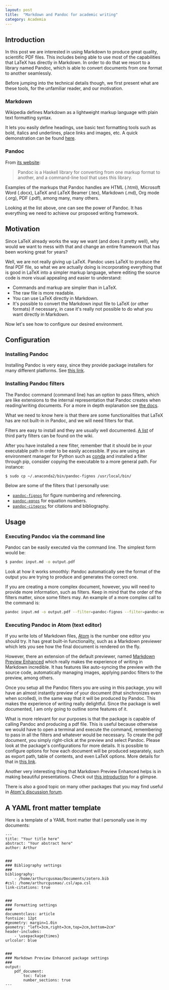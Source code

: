 ```yaml
---
layout: post
title:  "Markdown and Pandoc for academic writing"
category: Academia
---
```



## Introduction

In this post we are interested in using Markdown to produce great quality, scientific PDF files. This includes being able to use most of the capabilities that LaTeX has directly in Markdown. In order to do that we resort to a library named Pandoc, which is able to convert documents from one format to another seamlessly.

Before jumping into the technical details though, we first present what are these tools, for the unfamiliar reader, and our motivation.


### Markdown

Wikipedia defines Markdown as a lightweight markup language with plain text formatting syntax.

It lets you easily define headings, use basic text formatting tools such as bold, italics and underlines, place links and images, etc. A quick demonstration can be found [here](http://www.unexpected-vortices.com/sw/rippledoc/quick-markdown-example.html).


### Pandoc

From [its website](https://pandoc.org/MANUAL.html):

> Pandoc is a Haskell library for converting from one markup format to another, and a command-line tool that uses this library.

Examples of the markups that Pandoc handles are HTML (.html), Microsoft Word (.docx), LaTeX and LaTeX Beamer (.tex), Markdown (.md), Org mode (.org), PDF (.pdf), among many, many others.

Looking at the list above, one can see the power of Pandoc. It has everything we need to achieve our proposed writing framework.


## Motivation

Since LaTeX already works the way we want (and does it pretty well), why would we want to mess with that and change an entire framework that has been working great for years?

Well, we are not really giving up LaTeX. Pandoc uses LaTeX to produce the final PDF file, so what we are actually doing is incorporating everything that is good in LaTeX into a simpler markup language, where editing the source code is more visual appealing and easier to understand:

- Commands and markup are simpler than in LaTeX.
- The raw file is more readable.
- You can use LaTeX directly in Markdown.
- It's possible to convert the Markdown input file to LaTeX (or other formats) if necessary, in case it's really not possible to do what you want directly in Markdown.

Now let's see how to configure our desired environment.




## Configuration


### Installing Pandoc

Installing Pandoc is very easy, since they provide package installers for many different platforms. See [this link](https://pandoc.org/installing.html).


### Installing Pandoc filters

The Pandoc command (command line) has an option to pass filters, which are like extensions to the internal representation that Pandoc creates when reading/writing documents. For a more in depth explanation see [the docs](https://pandoc.org/filters.html).

What we need to know here is that there are some functionalities that LaTeX has are not built-in in Pandoc, and we will need filters for that.

Filters are easy to install and they are usually well documented. [A list](https://github.com/jgm/pandoc/wiki/Pandoc-Filters) of third party filters can be found on the wiki.

After you have installed a new filter, remember that it should be in your executable path in order to be easily accessible. If you are using an environment manager for Python such as [conda](https://conda.io/) and installed a filter through pip, consider copying the executable to a more general path. For instance:

```bash
$ sudo cp ~/.anaconda2/bin/pandoc-fignos /usr/local/bin/
```

Below are some of the filters that I personally use:

- [`pandoc-fignos`](https://github.com/tomduck/pandoc-fignos) for figure numbering and referencing.
- [`pandoc-eqnos`](https://github.com/tomduck/pandoc-eqnos) for equation numbers.
- [`pandoc-citeproc`](https://github.com/jgm/pandoc-citeproc) for citations and bibliography.


## Usage

### Executing Pandoc via the command line

Pandoc can be easily executed via the command line. The simplest form would be:

```bash
$ pandoc input.md -o output.pdf
```

Look at how it works smoothly: Pandoc automatically see the format of the output you are trying to produce and generates the correct one.

If you are creating a more complex document, however, you will need to provide more information, such as filters. Keep in mind that the order of the filters matter, since some filters may. An example of a more complex call to the command is:


```bash
pandoc input.md -o output.pdf --filter=pandoc-fignos --filter=pandoc-eqnos --filter=pandoc-citeproc --number-sections
```


### Executing Pandoc in Atom (text editor)

If you write lots of Markdown files, [Atom](http://atom.io) is the number one editor you should try. It has great built-in functionality, such as a Markdown previewer which lets you see how the final document is rendered on the fly.

However, there an extension of the default previewer, named [Markdown Preview Enhanced](https://github.com/shd101wyy/markdown-preview-enhanced) which really makes the experience of writing in Markdown incredible. It has features like auto-syncing the preview with the source code, automatically managing images, applying pandoc filters to the preview, among others.

Once you setup all the Pandoc filters you are using in this package, you will have an almost instantly preview of your document (that sinchronizes even when scrolled), in the same way that it will be produced by Pandoc. This makes the experience of writing really delightful. Since the package is well documented, I am only going to outline some features of it.

What is more relevant for our purposes is that the package is capable of calling Pandoc and producing a pdf file. This is useful because otherwise we would have to open a terminal and execute the command, remembering to pass in all the filters and whatever would be necessary. To create the pdf document, you simply right-click at the preview and select Pandoc. Please look at the package's configurations for more details. It is possible to configure options for how each document will be produced separately, such as export path, table of contents, and even LaTeX options. More details for that in [this link](https://shd101wyy.github.io/markdown-preview-enhanced/#/pandoc-pdf).

Another very interesting thing that Markdown Preview Enhanced helps is in making beautiful presentations. Check out [this introduction](https://rawgit.com/shd101wyy/markdown-preview-enhanced/master/docs/presentation-intro.html) for a glimpse.

There is also a good topic on many other packages that you may find useful in [Atom's discussion forum](https://discuss.atom.io/t/using-atom-for-academic-writing/19222).



## A YAML front matter template

Here is a template of a YAML front matter that I personally use in my documents:

```
---
title: "Your title here"
abstract: "Your abstract here"
author: Arthur


###
### Bibliography settings
###
bibliography:
    - /home/arthurcgusmao/Documents/zotero.bib
#csl: /home/arthurcgusmao/.csl/apa.csl
link-citations: true


###
### Formatting settings
###
documentclass: article
fontsize: 12pt
#geometry: margin=1.0in
geometry: "left=3cm,right=3cm,top=2cm,bottom=2cm"
header-includes:
    - \usepackage{times}
urlcolor: blue


###
### Markdown Preview Enhanced package settings
###
output:
    pdf_document:
        toc: false
        number_sections: true
---
```
